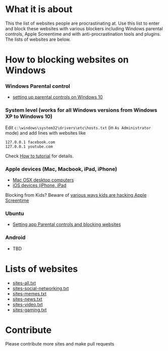 # What it is about

This the list of websites people are procrastinating at. Use this list to enter and block these websites with various blockers including Windows parental controls, Apple Screentime and with anti-procrastination tools and plugins. The lists of websites are below.

# How to blocking websites on Windows

### Windows Parental control

- [setting up parental controls on Windows 10](https://www.windowscentral.com/how-protect-little-ones-windows-defender-and-parental-controls)

### System level (works for all Windows versions from Windows XP to Windows 10)

Edit `c:\windows\system32\drivers\etc\hosts.txt` (in `As Administrator` mode) and add lines with websites like 

```
127.0.0.1 facebook.com
127.0.0.1 youtube.com
```

Check [How to tutorial](https://helpdeskgeek.com/how-to/block-websites-using-hosts-file/) for details.

### Apple devices (Mac, Macbook, iPad, iPhone) 

- [Mac OSX desktop computers](https://support.apple.com/en-us/HT210387)
- [iOS devices (iPhone, iPad](https://support.apple.com/en-us/HT208982)

Blocking from Kids? Beware of [various ways kids are hacking Apple Screentime](https://bytescout.com/blog/bypass-screen-time-on-ipad-or-7-hacks-found-by-kids-to-walkaround-apples-parent-control.html)

### Ubuntu 

- [Setting app Parental controls and blocking websites](https://help.ubuntu.com/community/ParentalControls#Do_It_Yourself_Allow-listing)

### Android

- TBD

# Lists of websites

- [sites-all.txt](sites-all.txt)
- [sites-social-networking.txt](sites-social-networking-sites.txt)
- [sites-memes.txt](sites-memes.txt)
- [sites-news.txt](sites-news.txt)
- [sites-video.txt](sites-video.txt)
- [sites-gaming.txt](sites-gaming.txt)

# Contribute

Please сontribute more sites and make pull requests
